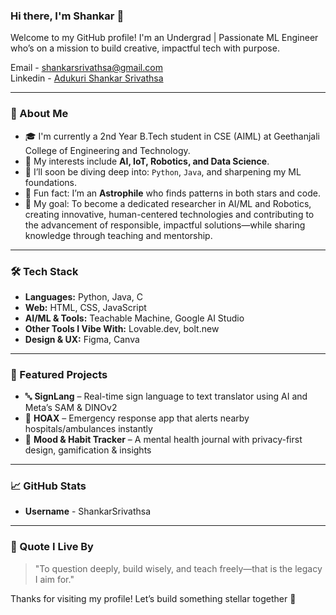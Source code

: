 ### Hi there, I'm Shankar 👋

Welcome to my GitHub profile! I'm an Undergrad | Passionate ML Engineer who’s on a mission to build creative, impactful tech with purpose.

Email - shankarsrivathsa@gmail.com  
Linkedin - [Adukuri Shankar Srivathsa](https://www.linkedin.com/in/ashankarsrivathsa)

---

### 🚀 About Me

* 🎓 I'm currently a 2nd Year B.Tech student in CSE (AIML) at Geethanjali College of Engineering and Technology.
* 🤖 My interests include **AI, IoT, Robotics, and Data Science**.
* 🌱 I’ll soon be diving deep into: `Python`, `Java`, and sharpening my ML foundations.
* 🌌 Fun fact: I’m an **Astrophile** who finds patterns in both stars and code.
* 🎯 My goal: To become a dedicated researcher in AI/ML and Robotics, creating innovative, human-centered technologies and contributing to the advancement of responsible, impactful solutions—while sharing knowledge through teaching and mentorship.

---

### 🛠️ Tech Stack

* **Languages:** Python, Java, C
* **Web:** HTML, CSS, JavaScript
* **AI/ML & Tools:** Teachable Machine, Google AI Studio
* **Other Tools I Vibe With:** Lovable.dev, bolt.new
* **Design & UX:** Figma, Canva
  
---

### 🌟 Featured Projects

* 🔤 **SignLang** – Real-time sign language to text translator using AI and Meta’s SAM & DINOv2
* 🚨 **HOAX** – Emergency response app that alerts nearby hospitals/ambulances instantly
* 📔 **Mood & Habit Tracker** – A mental health journal with privacy-first design, gamification & insights

---

### 📈 GitHub Stats
* **Username** - ShankarSrivathsa

---

### 📌 Quote I Live By

> "To question deeply, build wisely, and teach freely—that is the legacy I aim for."

Thanks for visiting my profile! Let’s build something stellar together 🚀
